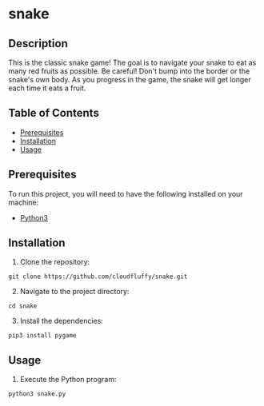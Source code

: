 # snake

## Description
This is the classic snake game!
The goal is to navigate your snake to eat as many red fruits as possible.
Be careful! Don't bump into the border or the snake's own body.
As you progress in the game, the snake will get longer each time it eats a fruit.

## Table of Contents
- [Prerequisites](#prerequisites)
- [Installation](#installation)
- [Usage](#usage)

## Prerequisites
To run this project, you will need to have the following installed on your machine:
- [Python3](https://www.python.org/downloads/)

## Installation
1. Clone the repository:
```[bash]
git clone https://github.com/cloudfluffy/snake.git
```
2. Navigate to the project directory:
```[bash]
cd snake
```
3. Install the dependencies:
```[bash]
pip3 install pygame
```

## Usage
1. Execute the Python program:
```
python3 snake.py
```
